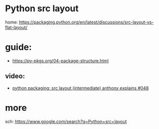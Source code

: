 # Python src layout
home: https://packaging.python.org/en/latest/discussions/src-layout-vs-flat-layout/

# guide:
- https://py-pkgs.org/04-package-structure.html

## video:
- [python packaging: src layout (intermediate) anthony explains #048](https://youtu.be/sW1qUZ_nSXk)


# more
sch: https://www.google.com/search?q=Python+src+layout
